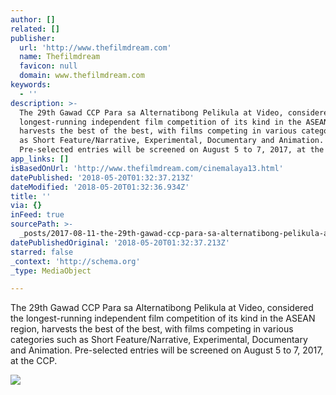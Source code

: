 ```yaml
---
author: []
related: []
publisher:
  url: 'http://www.thefilmdream.com'
  name: Thefilmdream
  favicon: null
  domain: www.thefilmdream.com
keywords:
  - ''
description: >-
  The 29th Gawad CCP Para sa Alternatibong Pelikula at Video, considered the
  longest-running independent film competition of its kind in the ASEAN region,
  harvests the best of the best, with films competing in various categories such
  as Short Feature/Narrative, Experimental, Documentary and Animation.
  Pre-selected entries will be screened on August 5 to 7, 2017, at the CCP.
app_links: []
isBasedOnUrl: 'http://www.thefilmdream.com/cinemalaya13.html'
datePublished: '2018-05-20T01:32:37.213Z'
dateModified: '2018-05-20T01:32:36.934Z'
title: ''
via: {}
inFeed: true
sourcePath: >-
  _posts/2017-08-11-the-29th-gawad-ccp-para-sa-alternatibong-pelikula-at-video.md
datePublishedOriginal: '2018-05-20T01:32:37.213Z'
starred: false
_context: 'http://schema.org'
_type: MediaObject

---
```

<article style=""><p>The 29th Gawad CCP Para sa Alternatibong Pelikula at Video, considered the longest-running independent film competition of its kind in the ASEAN region, harvests the best of the best, with films competing in various categories such as Short Feature/Narrative, Experimental, Documentary and Animation. Pre-selected entries will be screened on August 5 to 7, 2017, at the CCP.</p><img src="http://www.thefilmdream.com/image/124414437.jpg" /></article>
